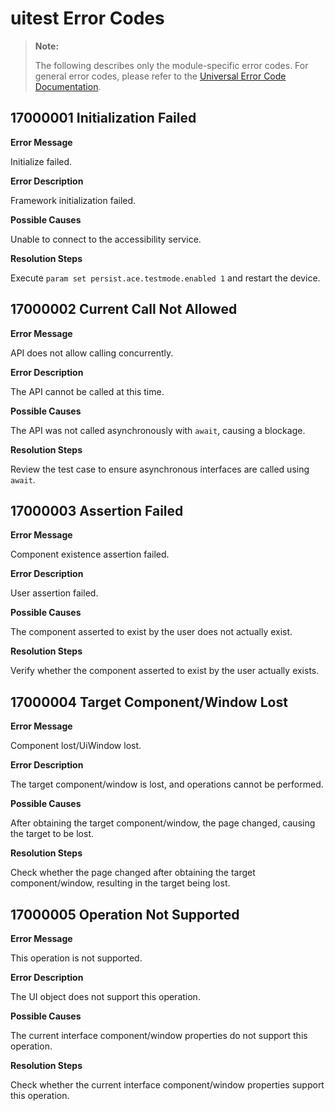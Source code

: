 # uitest Error Codes

> **Note:**
>
> The following describes only the module-specific error codes. For general error codes, please refer to the [Universal Error Code Documentation](cj-errorcode-universal.md).

## 17000001 Initialization Failed

**Error Message**

Initialize failed.

**Error Description**

Framework initialization failed.

**Possible Causes**

Unable to connect to the accessibility service.

**Resolution Steps**

Execute `param set persist.ace.testmode.enabled 1` and restart the device.

## 17000002 Current Call Not Allowed

**Error Message**

API does not allow calling concurrently.

**Error Description**

The API cannot be called at this time.

**Possible Causes**

The API was not called asynchronously with `await`, causing a blockage.

**Resolution Steps**

Review the test case to ensure asynchronous interfaces are called using `await`.

## 17000003 Assertion Failed

**Error Message**

Component existence assertion failed.

**Error Description**

User assertion failed.

**Possible Causes**

The component asserted to exist by the user does not actually exist.

**Resolution Steps**

Verify whether the component asserted to exist by the user actually exists.

## 17000004 Target Component/Window Lost

**Error Message**

Component lost/UiWindow lost.

**Error Description**

The target component/window is lost, and operations cannot be performed.

**Possible Causes**

After obtaining the target component/window, the page changed, causing the target to be lost.

**Resolution Steps**

Check whether the page changed after obtaining the target component/window, resulting in the target being lost.

## 17000005 Operation Not Supported

**Error Message**

This operation is not supported.

**Error Description**

The UI object does not support this operation.

**Possible Causes**

The current interface component/window properties do not support this operation.

**Resolution Steps**

Check whether the current interface component/window properties support this operation.